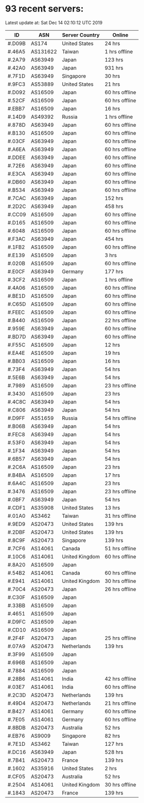 # 93 recent servers:

Latest update at: Sat Dec 14 02:10:12 UTC 2019

| ID | ASN | Server Country | Online |
| -- | --- | -------------- | ------ |
| #.D09B | AS174 | United States | 24 hrs |
| #.46A5 | AS131622 | Taiwan | 1 hrs offline |
| #.2A79 | AS63949 | Japan | 123 hrs |
| #.42A0 | AS63949 | Japan | 931 hrs |
| #.7F1D | AS63949 | Singapore | 30 hrs |
| #.9FC3 | AS53889 | United States | 21 hrs |
| #.D092 | AS16509 | Japan | 60 hrs offline |
| #.52CF | AS16509 | Japan | 60 hrs offline |
| #.EBB7 | AS16509 | Japan | 16 hrs |
| #.14D9 | AS49392 | Russia | 1 hrs offline |
| #.878D | AS63949 | Japan | 60 hrs offline |
| #.B130 | AS16509 | Japan | 60 hrs offline |
| #.03CF | AS63949 | Japan | 60 hrs offline |
| #.A6EA | AS63949 | Japan | 60 hrs offline |
| #.DDEE | AS63949 | Japan | 60 hrs offline |
| #.72E6 | AS63949 | Japan | 60 hrs offline |
| #.E3CA | AS63949 | Japan | 60 hrs offline |
| #.DB60 | AS63949 | Japan | 60 hrs offline |
| #.B534 | AS63949 | Japan | 60 hrs offline |
| #.7CAC | AS63949 | Japan | 152 hrs |
| #.2D2C | AS63949 | Japan | 458 hrs |
| #.CC09 | AS16509 | Japan | 60 hrs offline |
| #.D165 | AS16509 | Japan | 60 hrs offline |
| #.6048 | AS16509 | Japan | 60 hrs offline |
| #.F3AC | AS63949 | Japan | 454 hrs |
| #.1FB2 | AS16509 | Japan | 60 hrs offline |
| #.E139 | AS16509 | Japan | 3 hrs |
| #.020B | AS16509 | Japan | 60 hrs offline |
| #.E0CF | AS63949 | Germany | 177 hrs |
| #.3CF2 | AS16509 | Japan | 1 hrs offline |
| #.4A06 | AS16509 | Japan | 60 hrs offline |
| #.BE1D | AS16509 | Japan | 60 hrs offline |
| #.C65D | AS16509 | Japan | 60 hrs offline |
| #.FEEC | AS16509 | Japan | 60 hrs offline |
| #.B440 | AS16509 | Japan | 22 hrs offline |
| #.959E | AS63949 | Japan | 60 hrs offline |
| #.BD7D | AS63949 | Japan | 60 hrs offline |
| #.F55C | AS16509 | Japan | 12 hrs |
| #.EA4E | AS16509 | Japan | 19 hrs |
| #.BB03 | AS16509 | Japan | 16 hrs |
| #.73F4 | AS63949 | Japan | 54 hrs |
| #.5E6B | AS63949 | Japan | 54 hrs |
| #.7989 | AS16509 | Japan | 23 hrs offline |
| #.3430 | AS16509 | Japan | 23 hrs |
| #.4C8C | AS63949 | Japan | 54 hrs |
| #.C806 | AS63949 | Japan | 54 hrs |
| #.D9FF | AS51659 | Russia | 54 hrs offline |
| #.B06B | AS63949 | Japan | 54 hrs |
| #.FEC8 | AS63949 | Japan | 54 hrs |
| #.53F0 | AS63949 | Japan | 54 hrs |
| #.1F34 | AS63949 | Japan | 54 hrs |
| #.6B57 | AS63949 | Japan | 54 hrs |
| #.2C6A | AS16509 | Japan | 23 hrs |
| #.B4BA | AS16509 | Japan | 17 hrs |
| #.6A4C | AS16509 | Japan | 23 hrs |
| #.3476 | AS16509 | Japan | 23 hrs offline |
| #.0BF7 | AS63949 | Japan | 54 hrs |
| #.CDF1 | AS35908 | United States | 13 hrs |
| #.01A0 | AS3462 | Taiwan | 31 hrs offline |
| #.9ED9 | AS20473 | United States | 139 hrs |
| #.2DBF | AS20473 | United States | 139 hrs |
| #.8C9F | AS20473 | Singapore | 139 hrs |
| #.7CF6 | AS14061 | Canada | 51 hrs offline |
| #.10C6 | AS14061 | United Kingdom | 60 hrs offline |
| #.8A20 | AS16509 | Japan | |
| #.54B2 | AS14061 | Canada | 60 hrs offline |
| #.E941 | AS14061 | United Kingdom | 30 hrs offline |
| #.70C4 | AS20473 | Japan | 26 hrs offline |
| #.C30F | AS16509 | Japan | |
| #.33BB | AS16509 | Japan | |
| #.4651 | AS16509 | Japan | |
| #.D9FC | AS16509 | Japan | |
| #.CD10 | AS16509 | Japan | |
| #.2F4F | AS20473 | Japan | 25 hrs offline |
| #.07A9 | AS20473 | Netherlands | 139 hrs |
| #.3F99 | AS16509 | Japan | |
| #.696B | AS16509 | Japan | |
| #.7884 | AS16509 | Japan | |
| #.28B6 | AS14061 | India | 42 hrs offline |
| #.03E7 | AS14061 | India | 60 hrs offline |
| #.2C3D | AS20473 | Netherlands | 139 hrs |
| #.49D4 | AS20473 | Netherlands | 21 hrs offline |
| #.B427 | AS14061 | Germany | 60 hrs offline |
| #.7E05 | AS14061 | Germany | 60 hrs offline |
| #.8BDB | AS20473 | Australia | 52 hrs |
| #.EB76 | AS9009 | Singapore | 82 hrs |
| #.7E1D | AS3462 | Taiwan | 127 hrs |
| #.DC16 | AS63949 | Japan | 528 hrs |
| #.7B41 | AS20473 | France | 139 hrs |
| #.1602 | AS35916 | United States | 2 hrs |
| #.CF05 | AS20473 | Australia | 52 hrs |
| #.2504 | AS14061 | United Kingdom | 30 hrs offline |
| #.1843 | AS20473 | France | 139 hrs |


